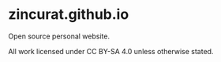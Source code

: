 # zincurat.github.io


Open source personal website.

All work licensed under CC BY-SA 4.0 unless otherwise stated.
